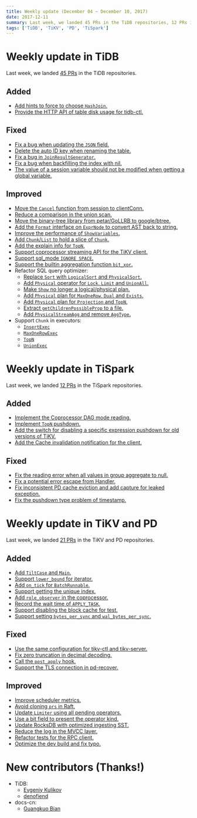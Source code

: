 ```yaml
---
title: Weekly update (December 04 ~ December 10, 2017)
date: 2017-12-11
summary: Last week, we landed 45 PRs in the TiDB repositories, 12 PRs in the TiSpark repositories, and 21 PRs in the TiKV and PD repositories.
tags: ['TiDB', 'TiKV', 'PD', 'TiSpark']
---
```


# Weekly update in TiDB

Last week, we landed [45 PRs](https://github.com/pingcap/tidb/pulls?utf8=%E2%9C%93&q=is:pr%20is:merged%20merged:2017-12-04..2017-12-11) in the TiDB repositories.

## Added

* [Add hints to force to choose `HashJoin`.](https://github.com/pingcap/tidb/pull/5315)
* [Provide the HTTP API of table disk usage for tidb-ctl.](https://github.com/pingcap/tidb/pull/5309)

## Fixed

* [Fix a bug when updating the `JSON` field.](https://github.com/pingcap/tidb/pull/5345)
* [Delete the auto ID key when renaming the table.](https://github.com/pingcap/tidb/pull/5333)
* [Fix a bug in `JoinResultGenerator`.](https://github.com/pingcap/tidb/pull/5332)
* [Fix a bug when backfilling the index with nil.](https://github.com/pingcap/tidb/pull/5319)
* [The value of a session variable should not be modified when getting a global variable.](https://github.com/pingcap/tidb/pull/5317)

## Improved

* [Move the `Cancel` function from session to clientConn.](https://github.com/pingcap/tidb/pull/5346)
* [Reduce a comparison in the union scan.](https://github.com/pingcap/tidb/pull/5336/files)
* [Move the binary-tree library from petar/GoLLRB to google/btree.](https://github.com/pingcap/tidb/pull/5335)
* [Add the `Format` interface on `ExprNode` to convert AST back to string.](https://github.com/pingcap/tidb/pull/5299)
* [Improve the performance of `ShowVariables`.](https://github.com/pingcap/tidb/pull/5297)
* [Add `Chunk`/`List` to hold a slice of `Chunk`.](https://github.com/pingcap/tidb/pull/5290)
* [Add the explain info for `TopN`.](https://github.com/pingcap/tidb/pull/5287)
* [Support coprocessor streaming API for the TiKV client.](https://github.com/pingcap/tidb/pull/5254)
* [Support sql_mode `IGNORE SPACE`.](https://github.com/pingcap/tidb/pull/5106)
* [Support the builtin aggregation function `bit_xor`.](https://github.com/pingcap/tidb/pull/5090)
* Refactor SQL query optimizer:
    - [Replace `Sort` with `LogicalSort` and `PhysicalSort`.](https://github.com/pingcap/tidb/pull/5298)
    - [Add `Physical` operator for `Lock`, `Limit` and `UnionAll`.](https://github.com/pingcap/tidb/pull/5301)
    - [Make `Show` no longer a logical/physical plan.](https://github.com/pingcap/tidb/pull/5321)
    - [Add `Physical` plan for `MaxOneRow`, `Dual` and `Exists`.](https://github.com/pingcap/tidb/pull/5324)
    - [Add `Physical` plan for `Projection` and `TopN`.](https://github.com/pingcap/tidb/pull/5316)
    - [Extract `getChildrenPossibleProp` to a file.](https://github.com/pingcap/tidb/pull/5286)
    - [Add `PhysicalStreamAgg` and remove `AggType`.](https://github.com/pingcap/tidb/pull/5274)
* Support `Chunk` in executors: 
    - [`InsertExec`](https://github.com/pingcap/tidb/pull/5352)
    - [`MaxOneRowExec`](https://github.com/pingcap/tidb/pull/5281)
    - [`TopN`](https://github.com/pingcap/tidb/pull/5260)
    - [`UnionExec`](https://github.com/pingcap/tidb/pull/5229)

# Weekly update in TiSpark

Last week, we landed [12 PRs](https://github.com/pingcap/tispark/pulls?utf8=%E2%9C%93&q=is%3Apr+is%3Amerged+merged%3A2017-12-04..2017-12-10) in the TiSpark repositories.

## Added

* [Implement the Coprocessor DAG mode reading.](https://github.com/pingcap/tispark/pull/105)
* [Implement `TopN` pushdown.](https://github.com/pingcap/tispark/pull/110)
* [Add the switch for disabling a specific expression pushdown for old versions of TiKV.](https://github.com/pingcap/tispark/pull/117)
* [Add the Cache invalidation notification for the client.](https://github.com/pingcap/tikv-client-lib-java/pull/185)

## Fixed

* [Fix the reading error when all values in group aggregate to null.](https://github.com/pingcap/tikv-client-lib-java/pull/183)
* [Fix a potential error escape from Handler.](https://github.com/pingcap/tikv-client-lib-java/pull/182)
* [Fix inconsistent PD cache eviction and add capture for leaked exception.](https://github.com/pingcap/tikv-client-lib-java/pull/170)
* [Fix the pushdown type problem of timestamp.](https://github.com/pingcap/tikv-client-lib-java/pull/181)

# Weekly update in TiKV and PD

Last week, we landed [21 PRs](https://github.com/search?utf8=%E2%9C%93&q=repo%3Apingcap%2Ftikv+repo%3Apingcap%2Fpd+is%3Apr+is%3Amerged+merged%3A2017-12-04..2017-12-10) in the TiKV and PD repositories.

## Added

* [Add `TiltCase` and `Main`.](https://github.com/pingcap/pd/pull/842)
* [Support `lower_bound` for iterator.](https://github.com/pingcap/tikv/pull/2504)
* [Add `on_tick` for `BatchRunnable`.](https://github.com/pingcap/tikv/pull/2524)
* [Support getting the unique index.](https://github.com/pingcap/tikv/pull/2526)
* [Add `role_observer` in the coprocessor.](https://github.com/pingcap/tikv/pull/2551)
* [Record the wait time of `APPLY_TASK`.](https://github.com/pingcap/tikv/pull/2552)
* [Support disabling the block cache for test.](https://github.com/pingcap/tikv/pull/2554)
* [Support setting `bytes_per_sync` and `wal_bytes_per_sync`.](https://github.com/pingcap/tikv/pull/2555)

## Fixed

* [Use the same configuration for tikv-ctl and tikv-server.](https://github.com/pingcap/tikv/pull/2538)
* [Fix zero truncation in decimal decoding.](https://github.com/pingcap/tikv/pull/2547)
* [Call the `post_apply` hook.](https://github.com/pingcap/tikv/pull/2561)
* [Support the TLS connection in pd-recover.](https://github.com/pingcap/pd/pull/877)

## Improved

* [Improve scheduler metrics.](https://github.com/pingcap/tikv/pull/2522)
* [Avoid cloning `prs` in Raft.](https://github.com/pingcap/tikv/pull/2546)
* [Update `Limiter` using all pending operators.](https://github.com/pingcap/pd/pull/874)
* [Use a bit field to present the operator kind.](https://github.com/pingcap/pd/pull/875)
* [Update RocksDB with optimized ingesting SST.](https://github.com/pingcap/tikv/pull/2549)
* [Reduce the log in the MVCC layer.](https://github.com/pingcap/tikv/pull/2550)
* [Refactor tests for the RPC client.](https://github.com/pingcap/tikv/pull/2558)
* [Optimize the dev build and fix typo.](https://github.com/pingcap/tikv/pull/2566)

# New contributors (Thanks!)

+ TiDB: 
    - [Evgeniy Kulikov](https://github.com/im-kulikov)
    - [denofiend](https://github.com/denofiend)
+ docs-cn:
    - [Guangkuo Bian](https://github.com/limitless083)
